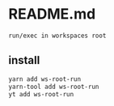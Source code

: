 # README.md

    run/exec in workspaces root

## install

```bash
yarn add ws-root-run
yarn-tool add ws-root-run
yt add ws-root-run
```


